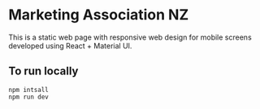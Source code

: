 # Marketing Association NZ
This is a static web page with responsive web design for mobile screens developed using React + Material UI.

## To run locally
```
npm intsall
npm run dev
```
